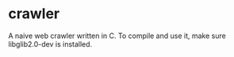 crawler
=======

A naive web crawler written in C.
To compile and use it, make sure libglib2.0-dev is installed.